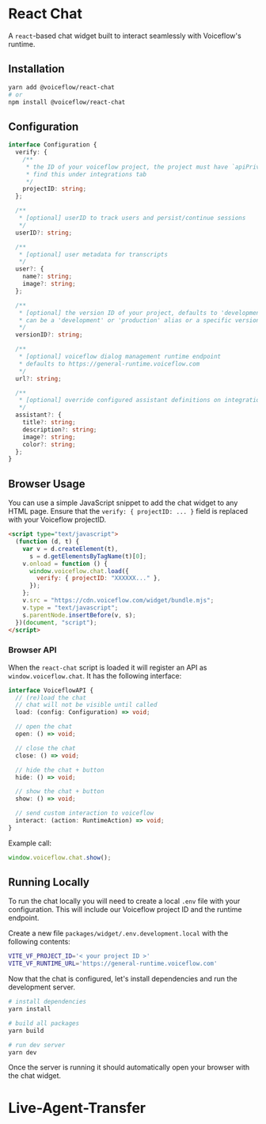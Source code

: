 # React Chat

A `react`-based chat widget built to interact seamlessly with Voiceflow's runtime.

## Installation

```sh
yarn add @voiceflow/react-chat
# or
npm install @voiceflow/react-chat
```

## Configuration

```ts
interface Configuration {
  verify: {
    /**
     * the ID of your voiceflow project, the project must have `apiPrivacy: public`
     * find this under integrations tab
     */
    projectID: string;
  };

  /**
   * [optional] userID to track users and persist/continue sessions
   */
  userID?: string;

  /**
   * [optional] user metadata for transcripts
   */
  user?: {
    name?: string;
    image?: string;
  };

  /**
   * [optional] the version ID of your project, defaults to 'development'
   * can be a 'development' or 'production' alias or a specific versionID
   */
  versionID?: string;

  /**
   * [optional] voiceflow dialog management runtime endpoint
   * defaults to https://general-runtime.voiceflow.com
   */
  url?: string;

  /**
   * [optional] override configured assistant definitions on integrations tab
   */
  assistant?: {
    title?: string;
    description?: string;
    image?: string;
    color?: string;
  };
}
```

## Browser Usage

You can use a simple JavaScript snippet to add the chat widget to any HTML page.
Ensure that the `verify: { projectID: ... }` field is replaced with your Voiceflow projectID.

```html
<script type="text/javascript">
  (function (d, t) {
    var v = d.createElement(t),
      s = d.getElementsByTagName(t)[0];
    v.onload = function () {
      window.voiceflow.chat.load({
        verify: { projectID: "XXXXXX..." },
      });
    };
    v.src = "https://cdn.voiceflow.com/widget/bundle.mjs";
    v.type = "text/javascript";
    s.parentNode.insertBefore(v, s);
  })(document, "script");
</script>
```

### Browser API

When the `react-chat` script is loaded it will register an API as `window.voiceflow.chat`.
It has the following interface:

```ts
interface VoiceflowAPI {
  // (re)load the chat
  // chat will not be visible until called
  load: (config: Configuration) => void;

  // open the chat
  open: () => void;

  // close the chat
  close: () => void;

  // hide the chat + button
  hide: () => void;

  // show the chat + button
  show: () => void;

  // send custom interaction to voiceflow
  interact: (action: RuntimeAction) => void;
}
```

Example call:

```ts
window.voiceflow.chat.show();
```

## Running Locally

To run the chat locally you will need to create a local `.env` file with your configuration.
This will include our Voiceflow project ID and the runtime endpoint.

Create a new file `packages/widget/.env.development.local` with the following contents:

```sh
VITE_VF_PROJECT_ID='< your project ID >'
VITE_VF_RUNTIME_URL='https://general-runtime.voiceflow.com'

```

Now that the chat is configured, let's install dependencies and run the development server.

```sh
# install dependencies
yarn install

# build all packages
yarn build

# run dev server
yarn dev
```

Once the server is running it should automatically open your browser with the chat widget.
# Live-Agent-Transfer
